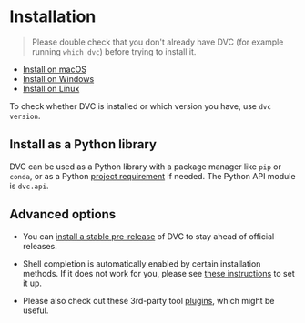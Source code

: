 # Installation

> Please double check that you don't already have DVC (for example running
> `which dvc`) before trying to install it.

- [Install on macOS](/doc/install/macos)
- [Install on Windows](/doc/install/windows)
- [Install on Linux](/doc/install/linux)

To check whether DVC is installed or which version you have, use `dvc version`.

## Install as a Python library

DVC can be used as a Python library with a package manager like `pip` or
`conda`, or as a Python [project requirement] if needed. The Python API module
is `dvc.api`.

[project requirement]:
  https://pip.pypa.io/en/latest/user_guide/#requirements-files

## Advanced options

- You can [install a stable pre-release](/doc/install/pre-release) of DVC to
  stay ahead of official releases.

- Shell completion is automatically enabled by certain installation methods. If
  it does not work for you, please see
  [these instructions](/doc/install/completion) to set it up.

- Please also check out these 3rd-party tool [plugins](/doc/install/plugins),
  which might be useful.
